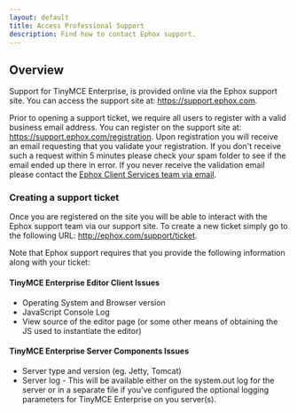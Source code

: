 ```yaml
---
layout: default
title: Access Professional Support
description: Find how to contact Ephox support.
---
```


## Overview

Support for TinyMCE Enterprise, is provided online via the Ephox support site.  You can access the support site at: https://support.ephox.com.

Prior to opening a support ticket, we require all users to register with a valid business email address.  You can register on the support site at: https://support.ephox.com/registration. Upon registration you will receive an email requesting that you validate your registration.  If you don't receive such a request within 5 minutes please check your spam folder to see if the email ended up there in error.  If you never receive the validation email please contact the [Ephox Client Services team via email](mailto:clientservices@ephox.com).

### Creating a support ticket

Once you are registered on the site you will be able to interact with the Ephox support team via our support site.  To create a new ticket simply go to the following URL: http://ephox.com/support/ticket. 

Note that Ephox support requires that you provide the following information along with your ticket:

#### TinyMCE Enterprise Editor Client Issues

* Operating System and Browser version
* JavaScript Console Log
* View source of the editor page (or some other means of obtaining the JS used to instantiate the editor)

#### TinyMCE Enterprise Server Components Issues

* Server type and version (eg. Jetty, Tomcat)
* Server log - This will be available either on the system.out log for the server or in a separate file if you've configured the optional logging parameters for TinyMCE Enterprise on you server(s).

